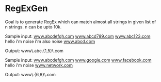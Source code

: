 # RegExGen
Goal is to generate RegEx which can match almost all strings in given list of n strings.
n can be upto 10k.

Sample input:
www.abcdefgh.com
www.abcd789.com
www.abc123.com
hello i'm noise
i'm also noise
www.abcd.com

Output: www\\.abc.{1,5}\\.com

Sample input:
www.abcdefgh.com
www.google.com
www.facebook.com
hello i'm noise
www.network.com

Output: www\\.{6,8}\\.com

